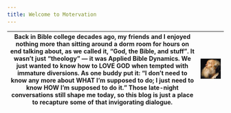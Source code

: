 ```yaml
---
title: Welcome to Motervation
---
```


| Back in Bible college decades ago, my friends and I enjoyed nothing more than sitting around a dorm room for hours on end talking about, as we called it, “God, the Bible, and stuff”. It wasn’t just “theology” — it was Applied Bible Dynamics. We just wanted to know how to LOVE GOD when tempted with immature diversions. As one buddy put it: “I don’t need to know any more about WHAT I’m supposed to do; I just need to know HOW I’m supposed to do it.” Those late-night conversations still shape me today, so this blog is just a place to recapture some of that invigorating dialogue. | ![Alt text](/images/old_man2_sq.jpg) |
|-----------|-------------------------------|
 


